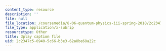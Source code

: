 ```yaml
---
content_type: resource
description: ''
file: null
file_location: /coursemedia/8-06-quantum-physics-iii-spring-2018/2c2347c509405c66b3e362a8be68a22c_nd_sryUc1tc.vtt
file_type: application/x-subrip
resourcetype: Other
title: 3play caption file
uid: 2c2347c5-0940-5c66-b3e3-62a8be68a22c
---
```

